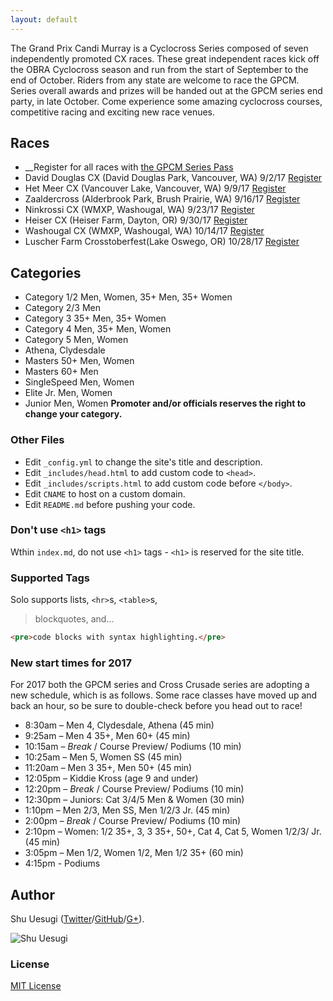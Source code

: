 ```yaml
---
layout: default
---
```


The Grand Prix Candi Murray is a Cyclocross Series composed of seven independently promoted CX races. These great independent races kick off the OBRA Cyclocross season and run from the start of September to the end of October. Riders from any state are welcome to race the GPCM. Series overall awards and prizes will be handed out at the GPCM series end party, in late October. Come experience some amazing cyclocross courses, competitive racing and exciting new race venues.

## Races

* __Register for all races with [the GPCM Series Pass](http://obra.org/events/25680/register)
* David Douglas CX (David Douglas Park, Vancouver, WA) 9/2/17 [Register](http://obra.org/events/25678/register)
* Het Meer CX (Vancouver Lake, Vancouver, WA) 9/9/17 [Register](http://obra.org/events/25679/register)
* Zaaldercross (Alderbrook Park, Brush Prairie, WA) 9/16/17 [Register](http://obra.org/events/25681/register)
* Ninkrossi CX (WMXP, Washougal, WA) 9/23/17 [Register](http://obra.org/events/25682/register)
* Heiser CX (Heiser Farm, Dayton, OR) 9/30/17 [Register](http://obra.org/events/25683/register)
* Washougal CX (WMXP, Washougal, WA) 10/14/17 [Register](http://obra.org/events/25684/register)
* Luscher Farm Crosstoberfest(Lake Oswego, OR) 10/28/17 [Register](http://obra.org/events/25685/register)


## Categories

* Category 1/2 Men, Women, 35+ Men, 35+ Women
* Category 2/3 Men
* Category 3 35+ Men, 35+ Women
* Category 4 Men, 35+ Men, Women
* Category 5 Men, Women
* Athena, Clydesdale
* Masters 50+ Men, Women
* Masters 60+ Men
* SingleSpeed Men, Women
* Elite Jr. Men, Women
* Junior Men, Women
**Promoter and/or officials reserves the right to change your category.**


### Other Files

* Edit `_config.yml` to change the site's title and description.
* Edit `_includes/head.html` to add custom code to `<head>`.
* Edit `_includes/scripts.html` to add custom code before `</body>`.
* Edit `CNAME` to host on a custom domain.
* Edit `README.md` before pushing your code.

### Don't use `<h1>` tags

Wthin `index.md`, do not use `<h1>` tags - `<h1>` is reserved for the site title.

### Supported Tags

Solo supports lists, `<hr>`s, `<table>`s,

> blockquotes, and...

~~~html
<pre>code blocks with syntax highlighting.</pre>
~~~

### New start times for 2017

For 2017 both the GPCM series and Cross Crusade series are adopting a new schedule, which is as follows. Some race classes have moved up and back an hour, so be sure to double-check before you head out to race!

* 8:30am – Men 4, Clydesdale, Athena (45 min)
* 9:25am – Men 4 35+, Men 60+ (45 min)
* 10:15am – *Break* / Course Preview/ Podiums (10 min)
* 10:25am – Men 5, Women SS (45 min)
* 11:20am – Men 3 35+, Men 50+ (45 min)
* 12:05pm – Kiddie Kross (age 9 and under)
* 12:20pm – *Break* / Course Preview/ Podiums (10 min)
* 12:30pm – Juniors: Cat 3/4/5 Men & Women (30 min)
* 1:10pm – Men 2/3, Men SS, Men 1/2/3 Jr. (45 min)
* 2:00pm – *Break* / Course Preview/ Podiums (10 min)
* 2:10pm – Women: 1/2 35+, 3, 3 35+, 50+, Cat 4, Cat 5, Women 1/2/3/ Jr. (45 min)
* 3:05pm – Men 1/2, Women 1/2, Men 1/2 35+ (60 min)
* 4:15pm - Podiums


## Author

Shu Uesugi ([Twitter](http://twitter.com/chibicode)/[GitHub](http://github.com/chibicode)/[G+](https://plus.google.com/110325199858284431541?rel=author)).

![Shu Uesugi](https://www.gravatar.com/avatar/b868d84bbe2ed30ec45c9253e1c1cefe.jpg?s=200)

### License

[MIT License](http://chibicode.mit-license.org/)

<style>.github-corner:hover .octo-arm{animation:octocat-wave 560ms ease-in-out}@keyframes octocat-wave{0%,100%{transform:rotate(0)}20%,60%{transform:rotate(-25deg)}40%,80%{transform:rotate(10deg)}}@media (max-width:500px){.github-corner:hover .octo-arm{animation:none}.github-corner .octo-arm{animation:octocat-wave 560ms ease-in-out}}</style>
